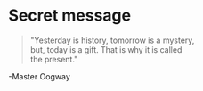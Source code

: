 # Secret message

>"Yesterday is history, tomorrow is a mystery,  
but, today is a gift. That is why it is called  
the present."
>
-Master Oogway

